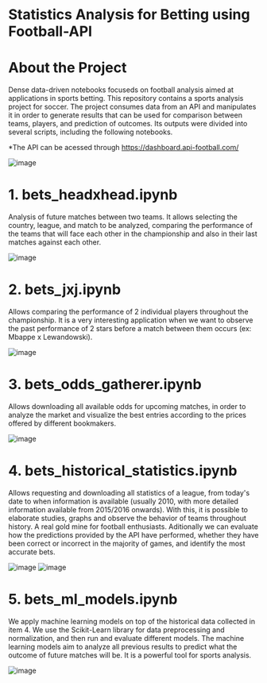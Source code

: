 # Statistics Analysis for Betting using Football-API

# About the Project

Dense data-driven notebooks focuseds on football analysis aimed at applications in sports betting.
This repository contains a sports analysis project for soccer. The project consumes data from an API and manipulates it in order to generate results that can be used for comparison between teams, players, and prediction of outcomes. Its outputs were divided into several scripts, including the following notebooks.

*The API can be acessed through https://dashboard.api-football.com/

![image](https://user-images.githubusercontent.com/87664450/235800116-f1374610-39ad-4dc2-898f-4265021771a3.png)

# 1. bets_headxhead.ipynb
Analysis of future matches between two teams. It allows selecting the country, league, and match to be analyzed, comparing the performance of the teams that will face each other in the championship and also in their last matches against each other.

![image](https://user-images.githubusercontent.com/87664450/235794080-56355ccc-21ac-452d-bd2d-76ca595fd0da.png)

# 2. bets_jxj.ipynb
Allows comparing the performance of 2 individual players throughout the championship. It is a very interesting application when we want to observe the past performance of 2 stars before a match between them occurs (ex: Mbappe x Lewandowski).

![image](https://github.com/viniciusfjacinto/football_bets/assets/87664450/44e3674b-351b-430e-9cb0-2006b634d004)

# 3. bets_odds_gatherer.ipynb
Allows downloading all available odds for upcoming matches, in order to analyze the market and visualize the best entries according to the prices offered by different bookmakers.

![image](https://github.com/viniciusfjacinto/football_bets/assets/87664450/4a61288d-65bb-42d5-b9e6-d1fb3e483932)

# 4. bets_historical_statistics.ipynb

Allows requesting and downloading all statistics of a league, from today's date to when information is available (usually 2010, with more detailed information available from 2015/2016 onwards). With this, it is possible to elaborate studies, graphs and observe the behavior of teams throughout history. A real gold mine for football enthusiasts.
Aditionally we can evaluate how the predictions provided by the API have performed, whether they have been correct or incorrect in the majority of games, and identify the most accurate bets.

![image](https://user-images.githubusercontent.com/87664450/235799789-cfb39f25-e59d-4c3e-a763-c6a8e6a0fc89.png)
![image](https://github.com/viniciusfjacinto/football_bets/assets/87664450/79f58dfe-2d96-4a90-a2ef-b4e0f0f973fa)


# 5. bets_ml_models.ipynb

We apply machine learning models on top of the historical data collected in item 4. We use the Scikit-Learn library for data preprocessing and normalization, and then run and evaluate different models. The machine learning models aim to analyze all previous results to predict what the outcome of future matches will be. It is a powerful tool for sports analysis.

![image](https://user-images.githubusercontent.com/87664450/235799729-95c9bd8b-dc2e-4f7a-9bde-851f999e2776.png)
